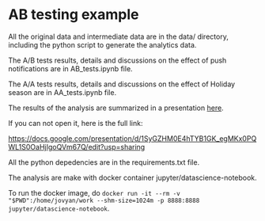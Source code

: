 # AB testing example

All the original data and intermediate data are in the data/ directory, including the python script to generate the analytics data.

The A/B tests results, details and discussions on the effect of push notifications are in AB_tests.ipynb file.

The A/A tests results, details and discussions on the effect of Holiday season are in AA_tests.ipynb file. 

The results of the analysis are summarized in a presentation [here](https://docs.google.com/presentation/d/1SyGZHM0E4hTYB1GK_egMKx0PQWL1S0OaHjIgoQVm67Q/edit?usp=sharing).

If you can not open it, here is the full link:

https://docs.google.com/presentation/d/1SyGZHM0E4hTYB1GK_egMKx0PQWL1S0OaHjIgoQVm67Q/edit?usp=sharing


All the python depedencies are in the requirements.txt file. 

The analysis are make with docker container jupyter/datascience-notebook.

To run the docker image, do `docker run -it --rm -v "$PWD":/home/jovyan/work --shm-size=1024m -p 8888:8888 jupyter/datascience-notebook`.
